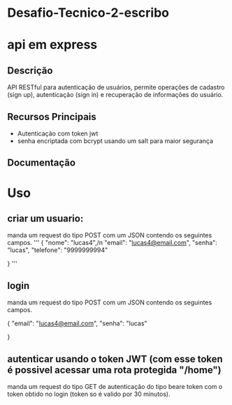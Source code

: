 # Desafio-Tecnico-2-escribo

# api em express

## Descrição
API RESTful para autenticação de usuários, permite operações de cadastro (sign up),
autenticação (sign in) e recuperação de informações do usuário.

## Recursos Principais
  - Autenticação com token jwt
  - senha encriptada com bcrypt usando um salt para maior segurança

## Documentação

# Uso

## criar um usuario:

manda um request do tipo POST com um JSON contendo os seguintes campos.
'''
{
    "nome": "lucas4",/n
  "email": "lucas4@email.com",
  "senha": "lucas",
  "telefone": "9999999994"
  
}
'''
## login

manda um request do tipo POST com um JSON contendo os seguintes campos.

{
    "email": "lucas4@email.com",
    "senha": "lucas"

}


## autenticar usando o token JWT (com esse token é possivel acessar uma rota protegida "/home")

manda um request do tipo GET de autenticação do tipo beare token com o token obtido no login (token so é valido por 30 minutos).




